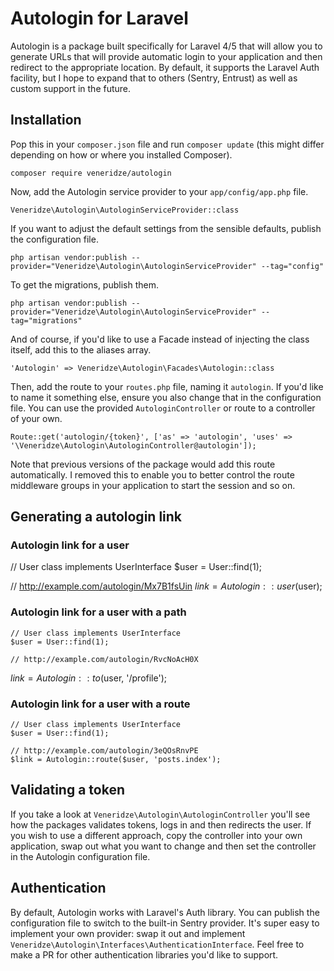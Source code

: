 Autologin for Laravel
=====================

Autologin is a package built specifically for Laravel 4/5 that will allow you to generate URLs that will provide automatic login to your application and then redirect to the appropriate location. By default, it supports the Laravel Auth facility, but I hope to expand that to others (Sentry, Entrust) as well as custom support in the future.

## Installation

Pop this in your `composer.json` file and run `composer update` (this might differ depending on how or where you installed Composer).

    composer require veneridze/autologin

Now, add the Autologin service provider to your `app/config/app.php` file.

`Veneridze\Autologin\AutologinServiceProvider::class`

If you want to adjust the default settings from the sensible defaults, publish the configuration file.

`php artisan vendor:publish --provider="Veneridze\Autologin\AutologinServiceProvider" --tag="config"`

To get the migrations, publish them.

`php artisan vendor:publish --provider="Veneridze\Autologin\AutologinServiceProvider" --tag="migrations"`

And of course, if you'd like to use a Facade instead of injecting the class itself, add this to the aliases array.

`'Autologin' => Veneridze\Autologin\Facades\Autologin::class`

Then, add the route to your `routes.php` file, naming it `autologin`. If you'd like to name it something else, ensure you also change that in the configuration file. You can use the provided `AutologinController` or route to a controller of your own.

    Route::get('autologin/{token}', ['as' => 'autologin', 'uses' => '\Veneridze\Autologin\AutologinController@autologin']);

Note that previous versions of the package would add this route automatically. I removed this to enable you to better control the route middleware groups in your application to start the session and so on.

## Generating a autologin link

### Autologin link for a user

 // User class implements UserInterface
 $user = User::find(1);

 // <http://example.com/autologin/Mx7B1fsUin>
    $link = Autologin::user($user);

### Autologin link for a user with a path

    // User class implements UserInterface
    $user = User::find(1);

    // http://example.com/autologin/RvcNoAcH0X
 $link = Autologin::to($user, '/profile');

### Autologin link for a user with a route

    // User class implements UserInterface
    $user = User::find(1);

    // http://example.com/autologin/3eQOsRnvPE
    $link = Autologin::route($user, 'posts.index');

## Validating a token

If you take a look at `Veneridze\Autologin\AutologinController` you'll see how the packages validates tokens, logs in and then redirects the user.
If you wish to use a different approach, copy the controller into your own application, swap out what you want to change and then set the controller in the Autologin configuration file.

## Authentication

By default, Autologin works with Laravel's Auth library. You can publish the configuration file to switch to the built-in Sentry provider.
It's super easy to implement your own provider: swap it out and implement `Veneridze\Autologin\Interfaces\AuthenticationInterface`. Feel free to make a PR for other authentication libraries you'd like to support.

